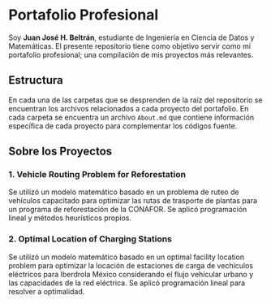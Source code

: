 # Portafolio Profesional

Soy **Juan José H. Beltrán**, estudiante de Ingeniería en Ciencia de Datos y Matemáticas. El presente repositorio tiene como objetivo servir como mi portafolio profesional; una compilación de mis proyectos más relevantes.

## Estructura

En cada una de las carpetas que se desprenden de la raíz del repositorio se encuentran los archivos relacionados a cada proyecto del portafolio. En cada carpeta se encuentra un archivo `About.md` que contiene información específica de cada proyecto para complementar los códigos fuente.


## Sobre los Proyectos

### 1. Vehicle Routing Problem for Reforestation

Se utilizó un modelo matemático basado en un problema de ruteo de vehículos capacitado para optimizar las rutas de trasporte de plantas para un programa de reforestación de la CONAFOR. Se aplicó programación lineal y métodos heurísticos propios.

### 2. Optimal Location of Charging Stations

Se utilizó un modelo matemático basado en un optimal facility location problem para optimizar la locación de estaciones de carga de vechículos eléctricos para Iberdrola México considerando el flujo vehícular urbano y las capacidades de la red eléctrica. Se aplicó programación lineal para resolver a optimalidad.